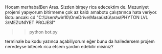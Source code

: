 Hocam merhaba!Ben Aras. Sizden birşey rica edecektim de. Mezuniyet projemi yapıyorum bitirmeme çok az kaldı amabotu çalıştırınca hata veriyor. Botu ancak:
cd "C:\Users\win10\OneDrive\Masaüstü\aras\PHYTON LVL 3\MEZUNİYET PROJESİ"
>>   python bot.py    
>>                    
terminale bu kodu yazınca açabiliyorum eğer bunu da halledersem projem neredeyse bitecek rica etsem yardım edebilir misiniz?
